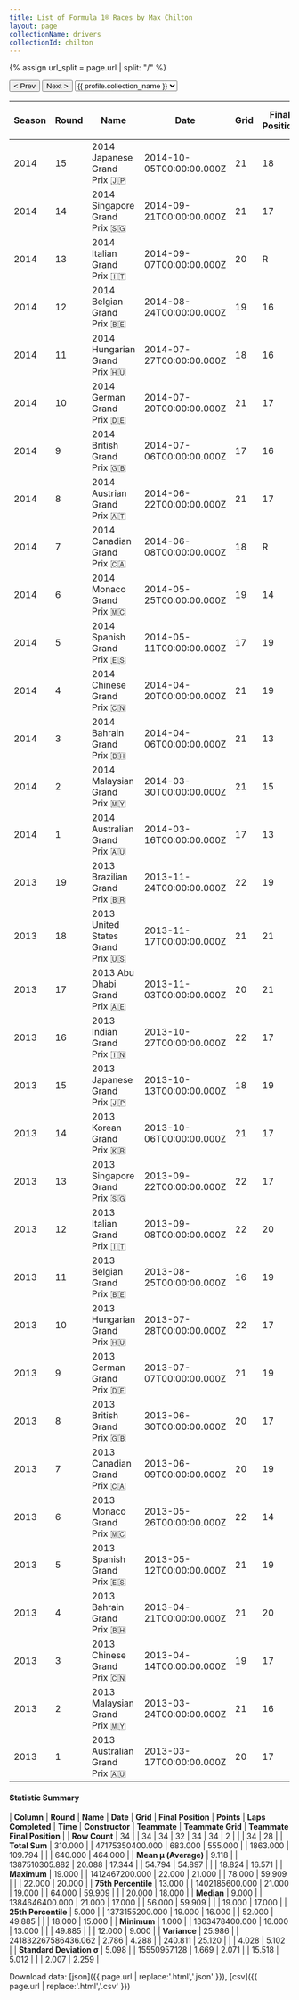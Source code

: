 ```yaml
---
title: List of Formula 1® Races by Max Chilton
layout: page
collectionName: drivers
collectionId: chilton
---
```


{% assign url_split = page.url | split: "/" %}
<div id="collection-navigation">
<button onclick="selector.options[selector.selectedIndex-1].value && (window.location = selector.options[selector.selectedIndex-1].value);">&lt; Prev</button>
<button onclick="selector.options[selector.selectedIndex+1].value && (window.location = selector.options[selector.selectedIndex+1].value);">Next &gt;</button>
<select id="selector" onchange="this.options[this.selectedIndex].value && (window.location = this.options[this.selectedIndex].value);">
  {% for collectionId in site.data[page.collectionName].refs %}
    {% if collectionId == page.collectionId %}
      {% assign selected = "selected" %}
    {% else %}
      {% assign selected = "" %}
    {% endif %}
    {% assign profile = site.data[page.collectionName][collectionId].profile %}
    <option value="/f1/{{ page.collectionName }}/{{ collectionId }}/{{ url_split[4] }}" {{ selected }}>{{ profile.collection_name }}</option>
  {% endfor %}
</select>
</div>

| Season | Round | Name | Date | Grid | Final Position | Points | Laps Completed | Time | Constructor | Teammate | Teammate Grid | Teammate Final Position |
|--|--|--|--|--|--|--|--|--|--|--|--|--|
| 2014 | 15 | 2014 Japanese Grand Prix 🇯🇵 | 2014-10-05T00:00:00.000Z | 21 | 18 | 0.0 | 43 |   | Marussia 🇷🇺 | [Jules Bianchi 🇫🇷](/f1/drivers/jules_bianchi) | 18 | 20 |
| 2014 | 14 | 2014 Singapore Grand Prix 🇸🇬 | 2014-09-21T00:00:00.000Z | 21 | 17 | 0.0 | 59 |   | Marussia 🇷🇺 | [Jules Bianchi 🇫🇷](/f1/drivers/jules_bianchi) | 19 | 16 |
| 2014 | 13 | 2014 Italian Grand Prix 🇮🇹 | 2014-09-07T00:00:00.000Z | 20 | R | 0.0 | 5 |   | Marussia 🇷🇺 | [Jules Bianchi 🇫🇷](/f1/drivers/jules_bianchi) | 19 | 18 |
| 2014 | 12 | 2014 Belgian Grand Prix 🇧🇪 | 2014-08-24T00:00:00.000Z | 19 | 16 | 0.0 | 43 |   | Marussia 🇷🇺 | [Jules Bianchi 🇫🇷](/f1/drivers/jules_bianchi) | 16 | 18 |
| 2014 | 11 | 2014 Hungarian Grand Prix 🇭🇺 | 2014-07-27T00:00:00.000Z | 18 | 16 | 0.0 | 69 |   | Marussia 🇷🇺 | [Jules Bianchi 🇫🇷](/f1/drivers/jules_bianchi) | 15 | 15 |
| 2014 | 10 | 2014 German Grand Prix 🇩🇪 | 2014-07-20T00:00:00.000Z | 21 | 17 | 0.0 | 65 |   | Marussia 🇷🇺 | [Jules Bianchi 🇫🇷](/f1/drivers/jules_bianchi) | 17 | 15 |
| 2014 | 9 | 2014 British Grand Prix 🇬🇧 | 2014-07-06T00:00:00.000Z | 17 | 16 | 0.0 | 50 |   | Marussia 🇷🇺 | [Jules Bianchi 🇫🇷](/f1/drivers/jules_bianchi) | 12 | 14 |
| 2014 | 8 | 2014 Austrian Grand Prix 🇦🇹 | 2014-06-22T00:00:00.000Z | 21 | 17 | 0.0 | 69 |   | Marussia 🇷🇺 | [Jules Bianchi 🇫🇷](/f1/drivers/jules_bianchi) | 18 | 15 |
| 2014 | 7 | 2014 Canadian Grand Prix 🇨🇦 | 2014-06-08T00:00:00.000Z | 18 | R | 0.0 | 0 |   | Marussia 🇷🇺 | [Jules Bianchi 🇫🇷](/f1/drivers/jules_bianchi) | 19 | R |
| 2014 | 6 | 2014 Monaco Grand Prix 🇲🇨 | 2014-05-25T00:00:00.000Z | 19 | 14 | 0.0 | 75 |   | Marussia 🇷🇺 | [Jules Bianchi 🇫🇷](/f1/drivers/jules_bianchi) | 21 | 9 |
| 2014 | 5 | 2014 Spanish Grand Prix 🇪🇸 | 2014-05-11T00:00:00.000Z | 17 | 19 | 0.0 | 64 |   | Marussia 🇷🇺 | [Jules Bianchi 🇫🇷](/f1/drivers/jules_bianchi) | 18 | 18 |
| 2014 | 4 | 2014 Chinese Grand Prix 🇨🇳 | 2014-04-20T00:00:00.000Z | 21 | 19 | 0.0 | 52 |   | Marussia 🇷🇺 | [Jules Bianchi 🇫🇷](/f1/drivers/jules_bianchi) | 19 | 17 |
| 2014 | 3 | 2014 Bahrain Grand Prix 🇧🇭 | 2014-04-06T00:00:00.000Z | 21 | 13 | 0.0 | 57 | +59.909 | Marussia 🇷🇺 | [Jules Bianchi 🇫🇷](/f1/drivers/jules_bianchi) | 19 | 16 |
| 2014 | 2 | 2014 Malaysian Grand Prix 🇲🇾 | 2014-03-30T00:00:00.000Z | 21 | 15 | 0.0 | 54 |   | Marussia 🇷🇺 | [Jules Bianchi 🇫🇷](/f1/drivers/jules_bianchi) | 19 | R |
| 2014 | 1 | 2014 Australian Grand Prix 🇦🇺 | 2014-03-16T00:00:00.000Z | 17 | 13 | 0.0 | 55 |   | Marussia 🇷🇺 | [Jules Bianchi 🇫🇷](/f1/drivers/jules_bianchi) | 18 | N |
| 2013 | 19 | 2013 Brazilian Grand Prix 🇧🇷 | 2013-11-24T00:00:00.000Z | 22 | 19 | 0.0 | 69 |   | Marussia 🇷🇺 | [Jules Bianchi 🇫🇷](/f1/drivers/jules_bianchi) | 21 | 17 |
| 2013 | 18 | 2013 United States Grand Prix 🇺🇸 | 2013-11-17T00:00:00.000Z | 21 | 21 | 0.0 | 54 |   | Marussia 🇷🇺 | [Jules Bianchi 🇫🇷](/f1/drivers/jules_bianchi) | 19 | 18 |
| 2013 | 17 | 2013 Abu Dhabi Grand Prix 🇦🇪 | 2013-11-03T00:00:00.000Z | 20 | 21 | 0.0 | 53 |   | Marussia 🇷🇺 | [Jules Bianchi 🇫🇷](/f1/drivers/jules_bianchi) | 21 | 20 |
| 2013 | 16 | 2013 Indian Grand Prix 🇮🇳 | 2013-10-27T00:00:00.000Z | 22 | 17 | 0.0 | 58 |   | Marussia 🇷🇺 | [Jules Bianchi 🇫🇷](/f1/drivers/jules_bianchi) | 19 | 18 |
| 2013 | 15 | 2013 Japanese Grand Prix 🇯🇵 | 2013-10-13T00:00:00.000Z | 18 | 19 | 0.0 | 52 |   | Marussia 🇷🇺 | [Jules Bianchi 🇫🇷](/f1/drivers/jules_bianchi) | 21 | R |
| 2013 | 14 | 2013 Korean Grand Prix 🇰🇷 | 2013-10-06T00:00:00.000Z | 21 | 17 | 0.0 | 55 | +1:12.898 | Marussia 🇷🇺 | [Jules Bianchi 🇫🇷](/f1/drivers/jules_bianchi) | 22 | 16 |
| 2013 | 13 | 2013 Singapore Grand Prix 🇸🇬 | 2013-09-22T00:00:00.000Z | 22 | 17 | 0.0 | 60 |   | Marussia 🇷🇺 | [Jules Bianchi 🇫🇷](/f1/drivers/jules_bianchi) | 21 | 18 |
| 2013 | 12 | 2013 Italian Grand Prix 🇮🇹 | 2013-09-08T00:00:00.000Z | 22 | 20 | 0.0 | 52 |   | Marussia 🇷🇺 | [Jules Bianchi 🇫🇷](/f1/drivers/jules_bianchi) | 21 | 19 |
| 2013 | 11 | 2013 Belgian Grand Prix 🇧🇪 | 2013-08-25T00:00:00.000Z | 16 | 19 | 0.0 | 42 |   | Marussia 🇷🇺 | [Jules Bianchi 🇫🇷](/f1/drivers/jules_bianchi) | 15 | 18 |
| 2013 | 10 | 2013 Hungarian Grand Prix 🇭🇺 | 2013-07-28T00:00:00.000Z | 22 | 17 | 0.0 | 67 |   | Marussia 🇷🇺 | [Jules Bianchi 🇫🇷](/f1/drivers/jules_bianchi) | 21 | 16 |
| 2013 | 9 | 2013 German Grand Prix 🇩🇪 | 2013-07-07T00:00:00.000Z | 21 | 19 | 0.0 | 59 |   | Marussia 🇷🇺 | [Jules Bianchi 🇫🇷](/f1/drivers/jules_bianchi) | 19 | R |
| 2013 | 8 | 2013 British Grand Prix 🇬🇧 | 2013-06-30T00:00:00.000Z | 20 | 17 | 0.0 | 52 | +1:07.660 | Marussia 🇷🇺 | [Jules Bianchi 🇫🇷](/f1/drivers/jules_bianchi) | 19 | 16 |
| 2013 | 7 | 2013 Canadian Grand Prix 🇨🇦 | 2013-06-09T00:00:00.000Z | 20 | 19 | 0.0 | 67 |   | Marussia 🇷🇺 | [Jules Bianchi 🇫🇷](/f1/drivers/jules_bianchi) | 19 | 17 |
| 2013 | 6 | 2013 Monaco Grand Prix 🇲🇨 | 2013-05-26T00:00:00.000Z | 22 | 14 | 0.0 | 78 | +49.885 | Marussia 🇷🇺 | [Jules Bianchi 🇫🇷](/f1/drivers/jules_bianchi) | 20 | R |
| 2013 | 5 | 2013 Spanish Grand Prix 🇪🇸 | 2013-05-12T00:00:00.000Z | 21 | 19 | 0.0 | 64 |   | Marussia 🇷🇺 | [Jules Bianchi 🇫🇷](/f1/drivers/jules_bianchi) | 20 | 18 |
| 2013 | 4 | 2013 Bahrain Grand Prix 🇧🇭 | 2013-04-21T00:00:00.000Z | 21 | 20 | 0.0 | 56 |   | Marussia 🇷🇺 | [Jules Bianchi 🇫🇷](/f1/drivers/jules_bianchi) | 19 | 19 |
| 2013 | 3 | 2013 Chinese Grand Prix 🇨🇳 | 2013-04-14T00:00:00.000Z | 19 | 17 | 0.0 | 55 |   | Marussia 🇷🇺 | [Jules Bianchi 🇫🇷](/f1/drivers/jules_bianchi) | 18 | 15 |
| 2013 | 2 | 2013 Malaysian Grand Prix 🇲🇾 | 2013-03-24T00:00:00.000Z | 21 | 16 | 0.0 | 54 |   | Marussia 🇷🇺 | [Jules Bianchi 🇫🇷](/f1/drivers/jules_bianchi) | 19 | 13 |
| 2013 | 1 | 2013 Australian Grand Prix 🇦🇺 | 2013-03-17T00:00:00.000Z | 20 | 17 | 0.0 | 56 |   | Marussia 🇷🇺 | [Jules Bianchi 🇫🇷](/f1/drivers/jules_bianchi) | 19 | 15 |

#### Statistic Summary

| **Column** | **Round** | **Name** | **Date** | **Grid** | **Final Position** | **Points** | **Laps Completed** | **Time** | **Constructor** | **Teammate** | **Teammate Grid** | **Teammate Final Position** |
| **Row Count** | 34 |  | 34 | 34 | 32 | 34 | 34 | 2 |  |  | 34 | 28 |
| **Total Sum** | 310.000 |  | 47175350400.000 | 683.000 | 555.000 |  | 1863.000 | 109.794 |  |  | 640.000 | 464.000 |
| **Mean μ (Average)** | 9.118 |  | 1387510305.882 | 20.088 | 17.344 |  | 54.794 | 54.897 |  |  | 18.824 | 16.571 |
| **Maximum** | 19.000 |  | 1412467200.000 | 22.000 | 21.000 |  | 78.000 | 59.909 |  |  | 22.000 | 20.000 |
| **75th Percentile** | 13.000 |  | 1402185600.000 | 21.000 | 19.000 |  | 64.000 | 59.909 |  |  | 20.000 | 18.000 |
| **Median** | 9.000 |  | 1384646400.000 | 21.000 | 17.000 |  | 56.000 | 59.909 |  |  | 19.000 | 17.000 |
| **25th Percentile** | 5.000 |  | 1373155200.000 | 19.000 | 16.000 |  | 52.000 | 49.885 |  |  | 18.000 | 15.000 |
| **Minimum** | 1.000 |  | 1363478400.000 | 16.000 | 13.000 |  |  | 49.885 |  |  | 12.000 | 9.000 |
| **Variance** | 25.986 |  | 241832267586436.062 | 2.786 | 4.288 |  | 240.811 | 25.120 |  |  | 4.028 | 5.102 |
| **Standard Deviation σ** | 5.098 |  | 15550957.128 | 1.669 | 2.071 |  | 15.518 | 5.012 |  |  | 2.007 | 2.259 |

Download data: [json]({{ page.url | replace:'.html','.json' }}), [csv]({{ page.url | replace:'.html','.csv' }})
